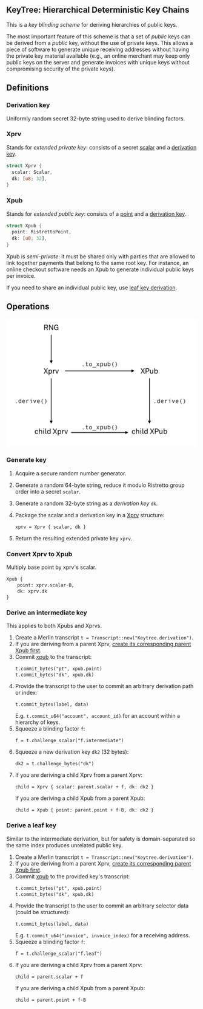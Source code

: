 
## KeyTree: Hierarchical Deterministic Key Chains

This is a _key blinding scheme_ for deriving hierarchies of public keys.

The most important feature of this scheme is that a set of _public_ keys can be derived from a _public_ key,
without the use of private keys. This allows a piece of software to generate unique receiving addresses
without having the private key material available (e.g., an online merchant may keep only public keys on the server and generate invoices with unique keys without compromising security of the private keys).

## Definitions


### Derivation key

Uniformly random secret 32-byte string used to derive blinding factors.

### Xprv

Stands for _extended private key_: consists of a secret [scalar](#scalar) and a [derivation key](#derivation-key).

```rust
struct Xprv {
  scalar: Scalar,
  dk: [u8; 32],
}
```

### Xpub

Stands for _extended public key_: consists of a [point](#point) and a [derivation key](#derivation-key).

```rust
struct Xpub {
  point: RistrettoPoint,
  dk: [u8; 32],
}
```

Xpub is _semi-private_: it must be shared only with parties that are allowed to link together payments
that belong to the same root key. For instance, an online checkout software needs an Xpub
to generate individual public keys per invoice.

If you need to share an individual public key, use [leaf key derivation](#derive-a-leaf-key).

## Operations

![Operations on Keys](operations.png)

### Generate key

1. Acquire a secure random number generator.
2. Generate a random 64-byte string, reduce it modulo Ristretto group order into a secret `scalar`.
3. Generate a random 32-byte string as a _derivation key_ `dk`.
4. Package the scalar and a derivation key in a [Xprv](#xprv) structure:
	```
	xprv = Xprv { scalar, dk }
	```

5. Return the resulting extended private key `xprv`.

### Convert Xprv to Xpub

Multiply base point by xprv's scalar.

```
Xpub {
	point: xprv.scalar·B,
	dk: xprv.dk
}
```

### Derive an intermediate key

This applies to both Xpubs and Xprvs.

1. Create a Merlin transcript `t = Transcript::new("Keytree.derivation")`.
2. If you are deriving from a parent Xprv, [create its corresponding parent Xpub first](#convert-xprv-to-xpub).
3. Commit [xpub](#xpub) to the transcript:
	```
	t.commit_bytes("pt", xpub.point)
	t.commit_bytes("dk", xpub.dk)
	```
4. Provide the transcript to the user to commit an arbitrary derivation path or index:
	```
	t.commit_bytes(label, data)
	```
	E.g. `t.commit_u64("account", account_id)` for an account within a hierarchy of keys.
5. Squeeze a blinding factor `f`:
	```
	f = t.challenge_scalar("f.intermediate")
	```
6. Squeeze a new derivation key `dk2` (32 bytes):
	```
	dk2 = t.challenge_bytes("dk")
	```
7. If you are deriving a child Xprv from a parent Xprv:
	```
	child = Xprv { scalar: parent.scalar + f, dk: dk2 }
	```
	 If you are deriving a child Xpub from a parent Xpub:
	```
	child = Xpub { point: parent.point + f·B, dk: dk2 }
	```

### Derive a leaf key

Similar to the intermediate derivation, but for safety is domain-separated so the same index produces unrelated public key.

1. Create a Merlin transcript `t = Transcript::new("Keytree.derivation")`.
2. If you are deriving from a parent Xprv, [create its corresponding parent Xpub first](#convert-xprv-to-xpub).
3. Commit [xpub](#xpub) to the provided key's transcript:
	```
	t.commit_bytes("pt", xpub.point)
	t.commit_bytes("dk", xpub.dk)
	```
4. Provide the transcript to the user to commit an arbitrary selector data (could be structured):
	```
	t.commit_bytes(label, data)
	```
	E.g. `t.commit_u64("invoice", invoice_index)` for a receiving address.
5. Squeeze a blinding factor `f`:
	```
	f = t.challenge_scalar("f.leaf")
	```
6. If you are deriving a child Xprv from a parent Xprv:
	```
	child = parent.scalar + f
	```
	 If you are deriving a child Xpub from a parent Xpub:
	```
	child = parent.point + f·B
	```

